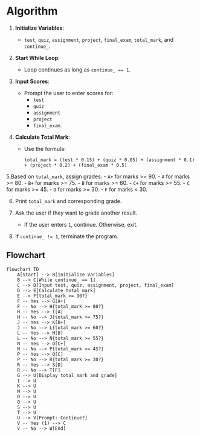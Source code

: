 # Algorithm 

1. **Initialize Variables**:
   - `test`, `quiz`, `assignment`, `project`, `final_exam`, `total_mark`, and `continue_`.

2. **Start While Loop**:
   - Loop continues as long as `continue_ == 1`.

3. **Input Scores**:
   - Prompt the user to enter scores for:
     - `test`
     - `quiz`
     - `assignment`
     - `project`
     - `final_exam`.

4. **Calculate Total Mark**:
   - Use the formula:
     ```
     total_mark = (test * 0.15) + (quiz * 0.05) + (assignment * 0.1) + (project * 0.2) + (final_exam * 0.5)
     ```

5.Based on `total_mark`, assign grades:
     - `A+` for marks >= 90.
     - `A` for marks >= 80.
     - `B+` for marks >= 75.
     - `B` for marks >= 60.
     - `C+` for marks >= 55.
     - `C` for marks >= 45.
     - `D` for marks >= 30.
     - `F` for marks < 30.

6. Print `total_mark` and corresponding grade.

7. Ask the user if they want to grade another result.
   - If the user enters `1`, continue. Otherwise, exit.

8.  If `continue_ != 1`, terminate the program.


## Flowchart 

```mermaid
flowchart TD
    A[Start] --> B[Initialize Variables]
    B --> C[While continue_ == 1]
    C --> D[Input test, quiz, assignment, project, final_exam]
    D --> E[Calculate total_mark]
    E --> F{total_mark >= 90?}
    F -- Yes --> G[A+]
    F -- No --> H{total_mark >= 80?}
    H -- Yes --> I[A]
    H -- No --> J{total_mark >= 75?}
    J -- Yes --> K[B+]
    J -- No --> L{total_mark >= 60?}
    L -- Yes --> M[B]
    L -- No --> N{total_mark >= 55?}
    N -- Yes --> O[C+]
    N -- No --> P{total_mark >= 45?}
    P -- Yes --> Q[C]
    P -- No --> R{total_mark >= 30?}
    R -- Yes --> S[D]
    R -- No --> T[F]
    G --> U[Display total_mark and grade]
    I --> U
    K --> U
    M --> U
    O --> U
    Q --> U
    S --> U
    T --> U
    U --> V[Prompt: Continue?]
    V -- Yes (1) --> C
    V -- No --> W[End]
```

